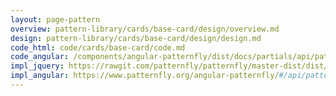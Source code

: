 ```yaml
---
layout: page-pattern
overview: pattern-library/cards/base-card/design/overview.md
design: pattern-library/cards/base-card/design/design.md
code_html: code/cards/base-card/code.md
code_angular: /components/angular-patternfly/dist/docs/partials/api/patternfly.card.directive.pfCard - Timeframe Filters.html
impl_jquery: https://rawgit.com/patternfly/patternfly/master-dist/dist/tests/cards.html
impl_angular: https://www.patternfly.org/angular-patternfly/#/api/patternfly.card.component:pfCard - Timeframe Filters
---
```

